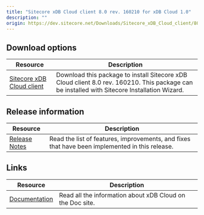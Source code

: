 ```yaml
---
title: "Sitecore xDB Cloud client 8.0 rev. 160210 for xDB Cloud 1.0"
description: ""
origin: https://dev.sitecore.net/Downloads/Sitecore_xDB_Cloud_client/80/Sitecore_xDB_Cloud_client_80_rev_160210.aspx
---
```


## Download options

 | Resource | Description |
 | --- | --- |
 | [Sitecore xDB Cloud client](https://scdp.blob.core.windows.net/downloads/Sitecore%20xDB%20Cloud%20client/80/Sitecore%20xDB%20Cloud%20client%2080%20rev%20160210/Secure/Sitecore.Cloud.Xdb.Update%208.0%20rev.%20160210.zip) | Download this package to install Sitecore xDB Cloud client 8.0 rev. 160210. This package can be installed with Sitecore Installation Wizard. |

## Release information

 | Resource | Description |
 | --- | --- |
 | [Release Notes](/downloads/Sitecore_xDB_Cloud_client/80/Sitecore_xDB_Cloud_client_80_rev_160210/Release_Notes) | Read the list of features, improvements, and fixes that have been implemented in this release. |

## Links

 | Resource | Description |
 | --- | --- |
 | [Documentation](https://doc.sitecore.net/cloud/xdb_cloud) | Read all the information about xDB Cloud on the Doc site. |
